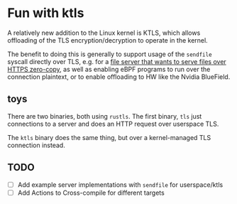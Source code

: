 # Fun with ktls

A relatively new addition to the Linux kernel is KTLS, which allows offloading of
the TLS encryption/decryption to operate in the kernel.

The benefit to doing this is generally to support usage of the `sendfile` syscall
directly over TLS, e.g. for a [file server that wants to serve files over HTTPS zero-copy](https://www.f5.com/company/blog/nginx/improving-nginx-performance-with-kernel-tls),
as well as enabling eBPF programs to run over the connection plaintext, or to enable
offloading to HW like the Nvidia BlueField.

## toys

There are two binaries, both using `rustls`. The first binary, `tls` just connections to a server and does
an HTTP request over userspace TLS.

The `ktls` binary does the same thing, but over a kernel-managed TLS connection instead.

## TODO

- [ ] Add example server implementations with `sendfile` for userspace/ktls
- [ ] Add Actions to Cross-compile for different targets
